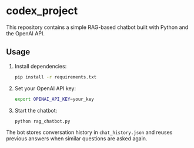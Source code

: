 # codex_project

This repository contains a simple RAG-based chatbot built with Python and the OpenAI API.

## Usage

1. Install dependencies:
   ```bash
   pip install -r requirements.txt
   ```
2. Set your OpenAI API key:
   ```bash
   export OPENAI_API_KEY=your_key
   ```
3. Start the chatbot:
   ```bash
   python rag_chatbot.py
   ```

The bot stores conversation history in `chat_history.json` and reuses previous
answers when similar questions are asked again.
